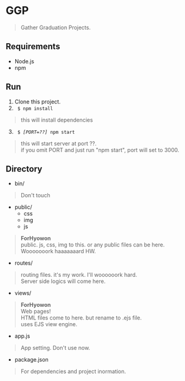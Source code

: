 # GGP
> Gather Graduation Projects.  

## Requirements
* Node.js
* npm

## Run
1. Clone this project.  
2. <code> $ npm install </code>
> this will install dependencies  
3. <code> $ _[PORT=??]_ npm start </code>
> this will start server at port ??.  
> if you omit PORT and just run "npm start", port will set to 3000.  

## Directory

* bin/
>Don't touch  

* public/
  * css
  * img
  * js
> **ForHyowon**  
> public. js, css, img to this. or any public files can be here.  
> Wooooooork haaaaaaard HW.  

* routes/
> routing files. it's my work. I'll woooooork hard.  
> Server side logics will come here.  

* views/
> **ForHyowon**  
> Web pages!  
> HTML files come to here. but rename to .ejs file.  
> uses EJS view engine.  

* app.js
> App setting. Don't use now.  

* package.json
> For dependencies and project inormation.  
